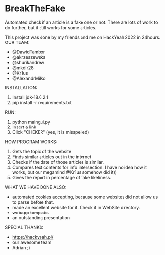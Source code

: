# BreakTheFake
Automated check if an article is a fake one or not.
There are lots of work to do further, but it still works for some articles.

This project was done by my friends and me on HackYeah 2022 in 24hours. OUR TEAM:
- @DawidTambor
- @akrzeszewska
- @shurikandrew
- @mkdir28
- @Kr1us
- @AlexandrMilko

INSTALLATION:
1. Install jdk-18.0.2.1
2. pip install -r requirements.txt

RUN:
1. python maingui.py
2. Insert a link
3. Click "CHEKER" (yes, it is misspelled)

HOW PROGRAM WORKS:
1. Gets the topic of the website
2. Finds similar articles out in the internet
3. Checks if the date of those articles is similar.
4. Compares text contents for info intersection. I have no idea how it works, but our megamind @Kr1us somehow did it))
5. Gives the report in percentage of fake likeliness.

WHAT WE HAVE DONE ALSO:
- automated cookies accepting, because some websites did not allow us to parse before that.
- made an excellent website for it. Check it in WebSite directory.
- webapp template.
- an outstanding presentation

SPECIAL THANKS:
- https://hackyeah.pl/
- our awesome team
- Adrian ;)
